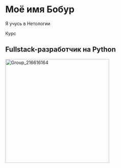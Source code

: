 # Моё имя Бобур

Я учусь в Нетологии

Курс 

## Fullstack-разработчик на Python


<img width="325" alt="Group_216616164" src="https://github.com/boburorifzhonov/T-ree/assets/147251250/cddb5385-d14d-49d4-a337-ab48363a4e80">
